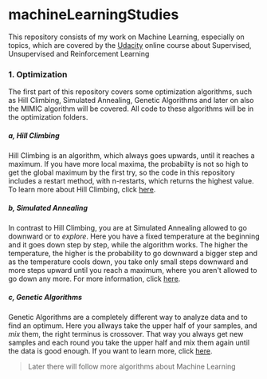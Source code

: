 # machineLearningStudies

This repository consists of my work on Machine Learning, especially on topics, which are covered by the [Udacity](https://www.udacity.com/) online course about Supervised, Unsupervised and  Reinforcement Learning

### 1. Optimization

The first part of this repository covers some optimization algorithms, such as Hill Climbing, Simulated Annealing, Genetic Algorithms and later on also the MIMIC algorithm will be covered. All code to these algorithms will be in the optimization folders.

##### a, Hill Climbing

Hill Climbing is an algorithm, which always goes upwards, until it reaches a maximum. If you have more local maxima, the probabilty is not so high to get the global maximum by the first try, so the code in this repository includes a restart method, with n-restarts, which returns the highest value. To learn more about Hill Climbing, click [here](https://en.wikipedia.org/wiki/Hill_climbing).

##### b, Simulated Annealing

In contrast to Hill Climbing, you are at Simulated Annealing allowed to go downward or to *explore*. Here you have a fixed temperature at the beginning and it goes down step by step, while the algorithm works. The higher the temperature, the higher is the probability to go downward a bigger step and as the temperature cools down, you take only small steps downward and more steps upward until you reach a maximum, where you aren't allowed to go down any more. For more information, click [here](https://en.wikipedia.org/wiki/Simulated_annealing).

##### c, Genetic Algorithms

Genetic Algorithms are a completely different way to analyze data and to find an optimum. Here you allways take the upper half of your samples, and *mix* them, the right terminus is crossover. That way you always get new samples and each round you take the upper half and mix them again until the data is good enough. If you want to learn more, click [here](https://en.wikipedia.org/wiki/Genetic_algorithm).

> Later there will follow more algorithms about Machine Learning
